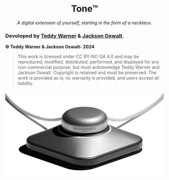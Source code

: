 <h1 align="center">
Tone™
</h1>

<p align="center">
<em>A digital extension of yourself,
starting in the form of a necklace.</em>
</p>

### Devoloped by [Teddy Warner](https://teddywarner.org/About-Me/about/) & [Jackson Oswalt](https://www.linkedin.com/in/jackson-oswalt-071268238/).

**© Teddy Warner & Jackson Oswalt- 2024**
> This work is licensed under CC BY-NC-SA 4.0 and may be reproduced, modified,
> distributed, performed, and displayed for any non-commercial purpose, but
> must acknowledge Teddy Warner and Jackson Oswalt.
> Copyright is retained and must be preserved. The work is provided as is;
> no warranty is provided, and users accept all liability.

<p align="center">
  <img src="https://github.com/ToneComputingCo/.github/blob/main/render2.png" alt="tone-1">
</p>
